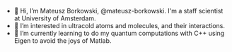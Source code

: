 - 👋 Hi, I’m Mateusz Borkowski, @mateusz-borkowski. I'm a staff scientist at University of Amsterdam.
- 👀 I’m interested in ultracold atoms and molecules, and their interactions.
- 🌱 I’m currently learning to do my quantum computations with C++ using Eigen to avoid the joys of Matlab.
<!--
- 💞️ I’m looking to collaborate on ...
- 📫 How to reach me ...
--->
<!---
mateusz-borkowski/mateusz-borkowski is a ✨ special ✨ repository because its `README.md` (this file) appears on your GitHub profile.
You can click the Preview link to take a look at your changes.
--->
